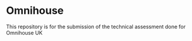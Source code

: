 # Omnihouse
This repository is for the submission of the technical assessment done for Omnihouse UK
